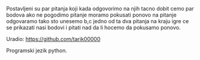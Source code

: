 Postavljeni su par pitanja koji kada odgovorimo na njih tacno dobit cemo par bodova ako ne pogodimo pitanje moramo pokusati ponovo na pitanje odgovaramo tako sto unesemo b,c jedno od ta dva pitanja na kraju igre ce se prikazati nasi bodovi i pitati nad da li hocemo da pokusamo ponovo.

Uradio: https://github.com/tarik00000

Programski jezik python.
